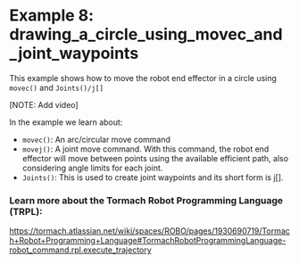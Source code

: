 # Example 8: drawing_a_circle_using_movec_and_joint_waypoints
This example shows how to move the robot end effector in a circle using `movec()` and `Joints()/j[]`

[NOTE: Add video]

In the example we learn about:
* `movec()`: An arc/circular move command
* `movej()`: A joint move command. With this command, the robot end effector will move between points using the available efficient path, also considering angle limits for each joint.
* `Joints()`: This is used to create joint waypoints and its short form is j[].

### Learn more about the Tormach Robot Programming Language (TRPL):
https://tormach.atlassian.net/wiki/spaces/ROBO/pages/1930690719/Tormach+Robot+Programming+Language#TormachRobotProgrammingLanguage-robot_command.rpl.execute_trajectory
